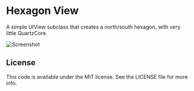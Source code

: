 # Hexagon View

A simple UIView subclass that creates a north/south hexagon, with very little QuartzCore.

![Screenshot](https://raw.github.com/phatblat/Hexagon/master/example.png "Blue hexagon")

## License

This code is available under the MIT license. See the LICENSE file for more info.
